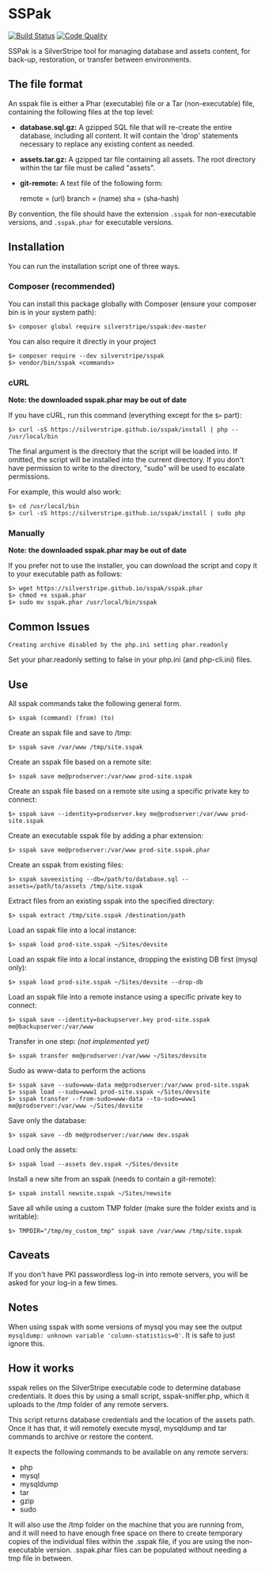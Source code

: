 # SSPak

[![Build Status](https://api.travis-ci.com/silverstripe/sspak.svg?branch=master)](https://travis-ci.com/silverstripe/sspak)
[![Code Quality](http://img.shields.io/scrutinizer/g/silverstripe/sspak.svg?style=flat-square)](https://scrutinizer-ci.com/g/silverstripe/sspak)

SSPak is a SilverStripe tool for managing database and assets content, for back-up, restoration, or transfer between
environments.

## The file format

An sspak file is either a Phar (executable) file or a Tar (non-executable) file, containing the following files at the top level:

 * **database.sql.gz:** A gzipped SQL file that will re-create the entire database, including all content.  It will contain the 'drop' statements necessary to replace any existing content as needed.
 * **assets.tar.gz:** A gzipped tar file containing all assets.  The root directory within the tar file must be called "assets".
 * **git-remote:** A text file of the following form:

	remote = (url)
	branch = (name)
	sha = (sha-hash)

By convention, the file should have the extension `.sspak` for non-executable versions, and `.sspak.phar` for executable versions.

## Installation

You can run the installation script one of three ways.

### Composer (recommended)

You can install this package globally with Composer (ensure your composer bin is in your system path):

    $> composer global require silverstripe/sspak:dev-master

You can also require it directly in your project

    $> composer require --dev silverstripe/sspak
    $> vendor/bin/sspak <commands>

### cURL

**Note: the downloaded sspak.phar may be out of date**

If you have cURL, run this command (everything except for the `$>` part):

	$> curl -sS https://silverstripe.github.io/sspak/install | php -- /usr/local/bin

The final argument is the directory that the script will be loaded into.  If omitted, the script will be installed into the current directory.  If you don't have permission to write to the directory, "sudo" will be used to escalate permissions.

For example, this would also work:

	$> cd /usr/local/bin
	$> curl -sS https://silverstripe.github.io/sspak/install | sudo php

### Manually

**Note: the downloaded sspak.phar may be out of date**

If you prefer not to use the installer, you can download the script and copy it to your executable path as follows:

	$> wget https://silverstripe.github.io/sspak/sspak.phar
	$> chmod +x sspak.phar
	$> sudo mv sspak.phar /usr/local/bin/sspak


## Common Issues

	Creating archive disabled by the php.ini setting phar.readonly

Set your phar.readonly setting to false in your php.ini (and php-cli.ini) files.


##  Use

All sspak commands take the following general form.

	$> sspak (command) (from) (to)

Create an sspak file and save to /tmp:

	$> sspak save /var/www /tmp/site.sspak

Create an sspak file based on a remote site:

	$> sspak save me@prodserver:/var/www prod-site.sspak

Create an sspak file based on a remote site using a specific private key to connect:

	$> sspak save --identity=prodserver.key me@prodserver:/var/www prod-site.sspak

Create an executable sspak file by adding a phar extension:

	$> sspak save me@prodserver:/var/www prod-site.sspak.phar

Create an sspak from existing files:

	$> sspak saveexisting --db=/path/to/database.sql --assets=/path/to/assets /tmp/site.sspak

Extract files from an existing sspak into the specified directory:

	$> sspak extract /tmp/site.sspak /destination/path

Load an sspak file into a local instance:

	$> sspak load prod-site.sspak ~/Sites/devsite

Load an sspak file into a local instance, dropping the existing DB first (mysql only):

	$> sspak load prod-site.sspak ~/Sites/devsite --drop-db

Load an sspak file into a remote instance using a specific private key to connect:

	$> sspak save --identity=backupserver.key prod-site.sspak me@backupserver:/var/www

Transfer in one step: *(not implemented yet)*

	$> sspak transfer me@prodserver:/var/www ~/Sites/devsite

Sudo as www-data to perform the actions

	$> sspak save --sudo=www-data me@prodserver:/var/www prod-site.sspak
	$> sspak load --sudo=www1 prod-site.sspak ~/Sites/devsite
	$> sspak transfer --from-sudo=www-data --to-sudo=www1 me@prodserver:/var/www ~/Sites/devsite

Save only the database:

	$> sspak save --db me@prodserver:/var/www dev.sspak

Load only the assets:

	$> sspak load --assets dev.sspak ~/Sites/devsite

Install a new site from an sspak (needs to contain a git-remote):

	$> sspak install newsite.sspak ~/Sites/newsite

Save all while using a custom TMP folder (make sure the folder exists and is writable):

	$> TMPDIR="/tmp/my_custom_tmp" sspak save /var/www /tmp/site.sspak

## Caveats

If you don't have PKI passwordless log-in into remote servers, you will be asked for your log-in a few times.

## Notes

When using sspak with some versions of mysql you may see the output `mysqldump: unknown variable 'column-statistics=0'`. It is safe to just ignore this.

## How it works

sspak relies on the SilverStripe executable code to determine database credentials.  It does this by using a small script, sspak-sniffer.php, which it uploads to the /tmp folder of any remote servers.

This script returns database credentials and the location of the assets path.  Once it has that, it will remotely execute mysql, mysqldump and tar commands to archive or restore the content.

It expects the following commands to be available on any remote servers:

 * php
 * mysql
 * mysqldump
 * tar
 * gzip
 * sudo

It will also use the /tmp folder on the machine that you are running from, and it will need to have enough free space on there to create temporary copies of the individual files within the .sspak file, if you are using the non-executable version.  .sspak.phar files can be populated without needing a tmp file in between.
